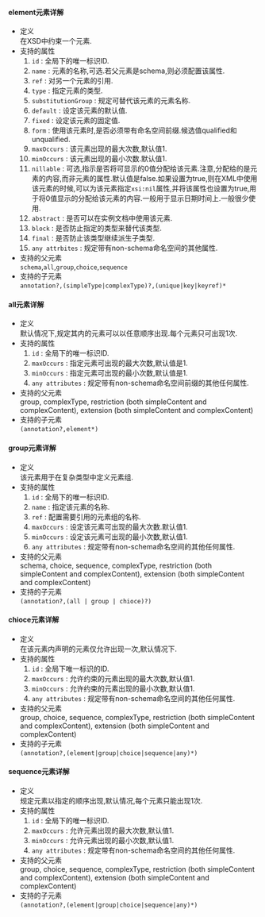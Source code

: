 #### element元素详解  
- 定义  
  在XSD中约束一个元素.  
- 支持的属性  
  1. `id` : 全局下的唯一标识ID.  
  1. `name` : 元素的名称,可选.若父元素是schema,则必须配置该属性.  
  1. `ref` : 对另一个元素的引用.  
  1. `type` : 指定元素的类型.  
  1. `substitutionGroup` : 规定可替代该元素的元素名称.  
  1. `default` : 设定该元素的默认值.  
  1. `fixed` : 设定该元素的固定值.  
  1. `form` : 使用该元素时,是否必须带有命名空间前缀.候选值qualified和unqualified.  
  1. `maxOccurs` : 该元素出现的最大次数,默认值1.  
  1. `minOccurs` : 该元素出现的最小次数.默认值1.  
  1. `nillable` : 可选,指示是否将可显示的0值分配给该元素.注意,分配给的是元素的内容,而非元素的属性.默认值是false.如果设置为true,则在XML中使用该元素的时候,可以为该元素指定`xsi:nil`属性,并将该属性也设置为true,用于将0值显示的分配给该元素的内容.一般用于显示日期时间上.一般很少使用.  
  1. `abstract` : 是否可以在实例文档中使用该元素.  
  1. `block` : 是否防止指定的类型来替代该类型.  
  1. `final` : 是否防止该类型继续派生子类型.  
  1. `any attrbites` : 规定带有non-schema命名空间的其他属性.  
- 支持的父元素  
  `schema`,`all`,`group`,`choice`,`sequence`  
- 支持的子元素  
  `annotation?,(simpleType|complexType)?,(unique|key|keyref)*`  

#### all元素详解  
- 定义  
  默认情况下,规定其内的元素可以以任意顺序出现.每个元素只可出现1次.  
- 支持的属性  
  1. `id` : 全局下的唯一标识ID.  
  1. `maxOccurs` : 指定元素可出现的最大次数,默认值是1.  
  1. `minOccurs` : 指定元素可出现的最小次数,默认值是1.  
  1. `any attributes` : 规定带有non-schema命名空间前缀的其他任何属性.  
- 支持的父元素  
   group, complexType, restriction (both simpleContent and complexContent), extension (both simpleContent and complexContent)  
- 支持的子元素  
  `(annotation?,element*)`  

#### group元素详解  
- 定义  
  该元素用于在复杂类型中定义元素组.  
- 支持的属性  
  1. `id` : 全局下的唯一标识ID.  
  1. `name` : 指定该元素的名称.  
  1. `ref` : 配置需要引用的元素组的名称.  
  1. `maxOccurs` : 设定该元素可出现的最大次数.默认值1.  
  1. `minOccurs` : 设定该元素可出现的最小次数,默认值1.  
  1. `any attributes` : 规定带有non-schema命名空间的其他任何属性.  
- 支持的父元素  
   schema, choice, sequence, complexType, restriction (both simpleContent and complexContent), extension (both simpleContent and complexContent)  
- 支持的子元素  
  `(annotation?,(all | group | chioce)?)`  

#### chioce元素详解  
- 定义  
  在该元素内声明的元素仅允许出现一次,默认情况下.  
- 支持的属性  
  1. `id` : 全局下唯一标识的ID.  
  1. `maxOccurs` : 允许约束的元素出现的最大次数,默认值1.  
  1. `minOccurs` : 允许约束的元素出现的最小次数,默认值1.  
  1. `any attributes` : 规定带有non-schema命名空间的其他任何属性.  
- 支持的父元素  
  group, choice, sequence, complexType, restriction (both simpleContent and complexContent), extension (both simpleContent and complexContent)  
- 支持的子元素  
  `(annotation?,(element|group|choice|sequence|any)*)`  

#### sequence元素详解  
- 定义  
  规定元素以指定的顺序出现,默认情况,每个元素只能出现1次.  
- 支持的属性  
  1. `id` : 全局下的唯一标识ID.  
  1. `maxOccurs` : 允许元素出现的最大次数,默认值1.  
  1. `minOccurs` : 允许元素出现的最小次数,默认值1.  
  1. `any attributes` : 规定带有non-schema命名空间的其他任何属性.  
- 支持的父元素  
  group, choice, sequence, complexType, restriction (both simpleContent and complexContent), extension (both simpleContent and complexContent)  
- 支持的子元素  
  `(annotation?,(element|group|choice|sequence|any)*)`  
